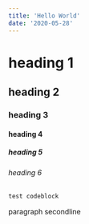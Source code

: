 ```yaml
---
title: 'Hello World'
date: '2020-05-28'
---
```


# heading 1

## heading 2

### heading 3

#### heading 4

##### heading 5

###### heading 6

```js
test codeblock
```

paragraph
secondline
